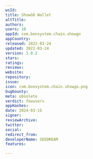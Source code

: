 ```yaml
---
wsId: 
title: ShowGO Wallet
altTitle: 
authors: 
users: 10
appId: com.bonsystem.chain.showgo
appCountry: 
released: 2022-03-24
updated: 2022-03-24
version: 1.0.2
stars: 
ratings: 
reviews: 
website: 
repository: 
issue: 
icon: com.bonsystem.chain.showgo.png
bugbounty: 
meta: obsolete
verdict: fewusers
appHashes: 
date: 2024-03-15
signer: 
reviewArchive: 
twitter: 
social: 
redirect_from: 
developerName: SEEDREAM
features: 

---
```


